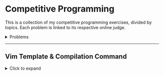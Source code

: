 # Competitive Programming

This is a collection of my competitive programming exercises, divided by topics.
Each problem is linked to its respective online judge.

<details>
<summary>Problems</summary>

<details>
<summary>### Basics</summary>
    
- [x] [PRIMO](https://br.spoj.com/problems/PRIMO/)
- [x] [QUERM](https://br.spoj.com/problems/QUERM/)
- [x] [MINHOCA](https://br.spoj.com/problems/MINHOCA/)
- [x] [Fast Prime](https://judge.beecrowd.com/pt/problems/view/1221)
- [x] [Dead Pixel](https://codeforces.com/contest/1315/problem/A)
- [ ] [Swap Sort](https://codeforces.com/contest/489/problem/A)
- [ ] [Multiplication Dilemma](https://codeforces.com/gym/101972/problem/A)
- [ ] [+Odd or -Even](https://codeforces.com/contest/1311/problem/A)
- [ ] [CME](https://codeforces.com/contest/1241/problem/A)
- [ ] [Bad Prices](http://codeforces.com/contest/1213/problem/B)
- [ ] [Fatorial](https://br.spoj.com/problems/FATORIAL/)

</details>

### STL

- [x] [Three Strings](https://codeforces.com/problemset/problem/1301/A)
- [x] [Business Trip](https://codeforces.com/contest/149/problem/A)
- [x] [Palavrmg](https://br.spoj.com/problems/PALAVRMG/)
- [x] [BraceImg](https://br.spoj.com/problems/BRACELMG/)
- [x] [Two numbers](https://codeforces.com/problemset/problem/1206/A)
- [x] [Cards](https://codeforces.com/problemset/problem/1220/A)
- [x] [Skier](https://codeforces.com/contest/1351/problem/C)
- [x] [Botas](https://olimpiada.ic.unicamp.br/pratique/p2/2017/f1/botas/)
- [ ] [Little Artem](https://codeforces.com/contest/1333/problem/A)
- [ ] [Sorted Diff](https://codeforces.com/contest/1339/problem/B)
- [ ] [Game with str](https://codeforces.com/contest/1104/problem/B)
- [ ] [Phoenix beauty](https://codeforces.com/contest/1348/problem/B)
- [ ] [Paralelograms](https://codeforces.com/gym/101755/problem/J)
- [ ] [Hyperset](https://codeforces.com/contest/1287/problem/B)
- [ ] [Distância maigos](https://neps.academy/problem/466)
- [ ] [Make Cents?](https://codeforces.com/gym/101350/problem/M)
- [ ] [Optimal Subsequences](https://codeforces.com/contest/1262/problem/D2)

### Greedy

- [x] [Fatorial](https://judge.beecrowd.com/pt/problems/view/1936)
- [x] [Dragon Quest](https://codeforces.com/contest/1337/problem/B)
- [ ] [Phoenix Balance](https://codeforces.com/contest/1348/problem/A)
- [ ] [Road to Zero](https://codeforces.com/contest/1342/problem/A)
- [ ] [Chat Order](https://codeforces.com/contest/637/problem/B)
- [ ] [Alternating](https://codeforces.com/problemset/problem/1343/C)
- [ ] [Restaurant](https://codeforces.com/contest/597/problem/B)
- [ ] [Corredor](https://judge.beecrowd.com/pt/problems/view/2463)
- [ ] [Fechadura](https://judge.beecrowd.com/pt/problems/view/2449)
- [ ] [Ordinskaya](https://www.google.com/url?q=https://neps.academy/br/exercise/4&sa=D&source=editors&ust=1621625579921000&usg=AFQjCNGG--hnPVhUugw0VbCg2l2BGDQPtw)
- [ ] [Plataforms Jumping](https://codeforces.com/problemset/problem/1256/C)
- [ ] [Isósceles](https://judge.beecrowd.com/pt/problems/view/2243)
- [ ] [Pizza](https://judge.beecrowd.com/pt/problems/view/2333)
- [ ] [Bolsa de Valores](https://www.urionlinejudge.com.br/judge/pt/problems/view/1932)

### Binary Search

- [ ] [Frog Jumps](https://codeforces.com/contest/1324/problem/C)
- [ ] [K'th not divisible](https://codeforces.com/contest/1352/problem/C)
- [ ] [Fast Search](https://codeforces.com/edu/course/2/lesson/6/1/practice/contest/283911/problem/D)
- [ ] [Ropes](https://codeforces.com/edu/course/2/lesson/6/2/practice/contest/283932/problem/B)
- [ ] [Children Holiday](https://codeforces.com/edu/course/2/lesson/6/2/practice/contest/283932/problem/D)
- [ ] [Pipoca](https://judge.beecrowd.com/pt/problems/view/2973)
- [ ] [Make It Good](https://codeforces.com/contest/1385/problem/C)
- [ ] [Guess the Number](https://codeforces.com/gym/101021/problem/1)
- [ ] [Energy Exchange](https://codeforces.com/contest/68/problem/B)
- [ ] [String Game](https://codeforces.com/edu/course/2/lesson/6/2/practice/contest/283932/problem/F)
- [ ] [Mirrored String II](https://codeforces.com/gym/101350/problem/I)
- [ ] [Divisão de Terras](https://neps.academy/problem/682)
- [ ] [Get Together](https://codeforces.com/edu/course/2/lesson/6/3/practice/contest/285083/problem/A)
- [ ] [Dark-Side](https://codeforces.com/gym/102215/problem/J)
- [ ] [Kayaking](https://codeforces.com/gym/101572)
- [ ] [Pipeline](https://codeforces.com/problemset/problem/287/B)
- [ ] [Square](https://codeforces.com/problemset/problem/255/D)
- [ ] [K-Th](https://codeforces.com/edu/course/2/lesson/6/5/practice/contest/285084/problem/A)
- [ ] [Common Number](https://codeforces.com/contest/1271/problem/E)
- [ ] [Guess the Maximum](https://codeforces.com/problemset/problem/1363/D)

### BFS

- [ ] [Costa](https://judge.beecrowd.com/pt/problems/view/2419)
- [ ] [Mapa](https://olimpiada.ic.unicamp.br/pratique/p2/2017/f2/mapa/)
- [ ] [Message](https://cses.fi/problemset/task/1667)
- [ ] [NAKANJ](https://www.spoj.com/problems/NAKANJ/)
- [ ] [Ladrilhos](https://neps.academy/br/exercise/122)
- [ ] [Chuva](https://neps.academy/problem/469)
- [ ] [Fire](https://open.kattis.com/problems/fire2)
- [ ] [Akbar](https://www.spoj.com/problems/AKBAR/)
- [ ] [Right Build](https://codeforces.com/gym/101149/problem/L)
- [ ] [Labyrinths](https://codeforces.com/gym/100187/problem/E)
- [ ] [Distinctive](https://codeforces.com/gym/101572/problem/D)
- [ ] [Game of Life](https://codeforces.com/contest/1350/problem/E)
- [ ] [Shortest Cycle](https://codeforces.com/problemset/problem/1205/B)
- [ ] [Weights](https://codeforces.com/problemset/problem/1343/E)
- [ ] [Hot Dogs](https://open.kattis.com/problems/hotdogs)
- [ ] [Super Jaber](https://codeforces.com/problemset/problem/1301/F)
- [ ] [NT problem](https://codeforces.com/problemset/problem/1325/E)

### 2 Pointers

- [ ] [Magical Array](https://codeforces.com/contest/84/problem/B)
- [ ] [Merging Arrays](https://codeforces.com/edu/course/2/lesson/9/1/practice/contest/307092/problem/A)
- [ ] [Number of Smaller](https://codeforces.com/edu/course/2/lesson/9/1/practice/contest/307092/problem/B)
- [ ] [Number of Equal](https://codeforces.com/edu/course/2/lesson/9/1/practice/contest/307092/problem/C)
- [ ] [HOTELS](https://www.spoj.com/problems/HOTELS/)
- [ ] [Ternary string](https://codeforces.com/contest/1354/problem/B)
- [ ] [Small Sum](https://codeforces.com/edu/course/2/lesson/9/2/practice/contest/307093/problem/A)
- [ ] [Big Sum](https://codeforces.com/edu/course/2/lesson/9/2/practice/contest/307093/problem/B)
- [ ] [Small Set](https://codeforces.com/edu/course/2/lesson/9/2/practice/contest/307093/problem/E)
- [ ] [Seat Arrangements](https://codeforces.com/contest/919/problem/C)
- [ ] [Rooms](https://codeforces.com/gym/102215/problem/A)
- [ ] [Kangaroos](https://codeforces.com/contest/373/problem/C)
- [ ] [Spread](https://codeforces.com/edu/course/2/lesson/9/2/practice/contest/307093/problem/F)
- [ ] [Third-Party](https://codeforces.com/gym/102215/problem/E)
- [ ] [Glider](https://codeforces.com/problemset/problem/1041/D)
- [ ] [Way Out](https://codeforces.com/contest/1110/problem/C)
- [ ] [Collisions](https://codeforces.com/contest/1204/problem/B)

</details>

---

## Vim Template & Compilation Command

<details>
<summary>Click to expand</summary>

### Vim Template

```cpp
#include <bits/stdc++.h>

using namespace std;

#define _ ios_base::sync_with_stdio(0);cin.tie(0);
#define endl '\n'
#define f first
#define s second

typedef long long ll;

const int INF = 0x3f3f3f3f;
const ll LINF = 0x3f3f3f3f3f3f3f3fll;

int main() { _
    
    return 0;
}
```

### Compilation Command

```bash
g++ -fsanitize=address -O1 -fno-omit-frame-pointer -g -Wall -Wshadow -Wfatal-errors --std=c++20 -Wno-unused-result -Wno-sign-compare
```
</details>
